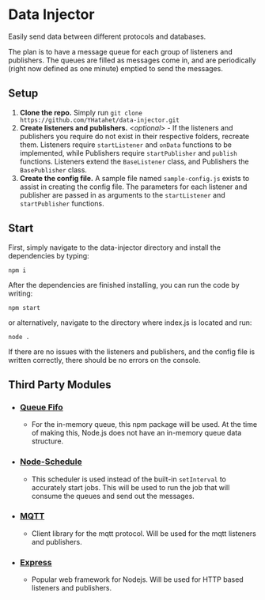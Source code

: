 # Data Injector
Easily send data between different protocols and databases.

The plan is to have a message queue for each group of listeners and publishers. The queues are filled as messages come in, and are periodically (right now defined as one minute) emptied to send the messages. 


## Setup

1. **Clone the repo.** Simply run `git clone https://github.com/YHatahet/data-injector.git`
2. **Create listeners and publishers.** <_optional_> -  If the listeners and publishers you require do not exist in their respective folders, recreate them. Listeners require `startListener` and `onData` functions to be implemented, while Publishers require `startPublisher` and `publish` functions. Listeners extend the `BaseListener` class, and Publishers the `BasePublisher` class.
3. **Create the config file.** A sample file named `sample-config.js` exists to assist in creating the config file. The parameters for each listener and publisher are passed in as arguments to the `startListener` and `startPublisher` functions.


## Start

First, simply navigate to the data-injector directory and install the dependencies by typing:
```
npm i
``` 
After the dependencies are finished installing, you can run the code by writing: 
```
npm start
``` 
or alternatively, navigate to the directory where index.js is located and run:
```
node .
```
If there are no issues with the listeners and publishers, and the config file is written correctly, there should be no errors on the console.



## Third Party Modules
* ### <u>[Queue Fifo](https://www.npmjs.com/package/queue-fifo)</u>
   *  For the in-memory queue, this npm package will be used. At the time of making this, Node.js does not have an in-memory queue data structure.

* ### <u>[Node-Schedule](https://www.npmjs.com/package/node-schedule)</u>
  * This scheduler is used instead of the built-in `setInterval` to accurately start jobs. This will be used to run the job that will consume the queues and send out the messages.

* ### <u>[MQTT](https://www.npmjs.com/package/mqtt)</u>
  * Client library for the mqtt protocol. Will be used for the mqtt listeners and publishers.

* ### <u>[Express](https://www.npmjs.com/package/express)</u>
  *  Popular web framework for Nodejs. Will be used for HTTP based listeners and publishers.

